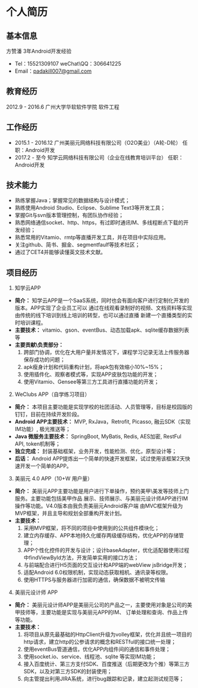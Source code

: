 # 个人简历

## 基本信息
方赞潘 3年Android开发经验
- Tel：15521309107  weChat\QQ：306641225
- Email：padakill007@gmail.com

## 教育经历
2012.9 - 2016.6     广州大学华软软件学院     软件工程

## 工作经历
- 2015.1 - 2016.12 广州美丽元网络科技有限公司（O2O美业）（A轮-D轮）  任职：Android开发
- 2017.2 - 至今 知学云网络科技有限公司（企业在线教育培训平台）  任职：Android开发

## 技术能力
- 熟练掌握Java；掌握常见的数据结构与设计模式；
- 熟练使用Android Studio、Eclipse、Sublime Text3等开发工具；
- 掌握Git与svn版本管理控制，有团队协作经验；
- 熟悉网络通信socket、http、https，有过即时通讯IM、多线程断点下载的开发经验；
- 熟悉常用的Vitamio、rmtp等直播开发工具，并在项目中实际应用。
- 关注github、简书、掘金、segmentfaulf等技术社区；
- 通过了CET4并能够读懂英文技术文献。

## 项目经历

1. 知学云APP
  - **简介：** 知学云APP是一个SaaS系统，同时也会有面向客户进行定制化开发的版本。APP实现了企业员工可以
        通过在线观看录制好的视频、文档资料等实现由传统的线下培训到线上培训的转型，也可以通过直播
        新建一个直播类型的实时培训课程。
  - **主要技术：** vitamio、gson、eventBus、动态加载apk、sqlite缓存数据列表等
  - **主要贡献\负责部分：**
    1. 跨部门协调，优化在大用户量并发情况下，课程学习记录无法上传服务器保存成功的问题；
    2. apk瘦身计划和代码重构计划，将apk包有效缩小10%~15%；
    3. 使用插件化、观察者模式等，实现APP皮肤包功能的开发；
    4. 使用Vitamio、Gensee等第三方工具进行直播功能的开发；
    
2. WeClubs APP（自学练习项目）
  - **简介：** 本项目主要功能是实现学校的社团活动、人员管理等，目标是校园版的钉钉，目前在持续开发阶段。
  - **Android APP主要技术：** MVP, RxJava，Retrofit, Picasso, 融云SDK（实现IM功能）, 极光推送等；
  - **Java 微服务主要技术：** SpringBoot, MyBatis, Redis, AES加密, RestFul API, token机制等；
  - **独立完成：** 封装基础框架，业务开发，性能检测、优化，原型设计等；
  - **后话：** Android APP提炼出一个简单的快速开发框架，试过使用该框架2天快速开发一个简单的APP。
  
3. 美丽元 4.0 APP（10+W 用户量）
  - **简介：** 美丽元APP主要功能是用户进行下单操作，预约美甲\美发等技师上门服务。主要功能包括美甲作品
        展示、技师展示、与美丽元设计师APP进行IM操作等功能。V4.0版本由我负责美丽元Android客户端
        由MVC框架升级为MVP框架，并且主导和规划全部重构开发计划。
  - **主要技术：**
    1. 采用MVP框架，将不同的项目中使用到的公共组件模块化；
    2. 建立内存缓存、APP本地持久化缓存两级缓存结构，优化APP的存储管理；
    3. APP个性化控件的开发与设计；设计baseAdapter，优化适配器使用过程中findViewById方法，开发简单实用的接口方法；
    4. 与前端配合进行H5页面的交互设计和APP端的webView jsBridge开发；
    5. 适配Android 6.0权限机制，实现动态获取相机、通讯录等权限。
    6. 使用HTTPS与服务器进行加密的通信，确保数据不被明文传输
    
4. 美丽元设计师 APP
  - **简介：** 美丽元设计师APP是美丽元公司的产品之一，主要使用对象是公司的美甲技师等，主要功能是实现与美丽元APP的IM、
          订单处理和查询、作品上传等功能。
  - **主要技术：**
    1. 将项目从原先最基础的HttpClient升级为volley框架，优化并且统一项目的http请求，建立http的公参请求的概念和RESTful的接口统一处理； 
    2. 使用eventBus管道通信，优化APP内组件间的通信和事件处理；
    3. 使用socket.io、service、线程池、sqlite 等实现IM功能；
    4. 接入百度统计、第三方支付SDK、百度推送（后期更改为个推）等第三方SDK，以及对第三方SDK的封装使用； 
    5. 向主管提出利用JIRA系统，进行bug跟踪和记录，建立起测试规范等；
